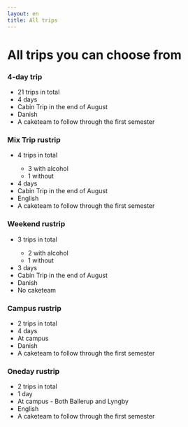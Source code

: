 ```yaml
---
layout: en
title: All trips
---
```


<h1>All trips you can choose from</h1>


<div class="box">
    <h3 class="SGh3">4-day trip</h3>
    <ul class="df">
    <li>21 trips in total</li>
    <li>4 days</li>
    <li>Cabin Trip in the end of August</li>
    <li>Danish</li>
    <li>A caketeam to follow through the first semester</li>
    </ul>
</div>
    
<div class="box">
    <h3 class="SGh3">Mix Trip rustrip</h3>
    <ul class="df">
    <li>4 trips in total</li>
        <ul class="notdf">
            <li>3 with alcohol</li>
            <li>1 without</li>
        </ul>
    <li>4 days</li>
    <li>Cabin Trip in the end of August</li>
    <li>English</li>
    <li>A caketeam to follow through the first semester</li>
    </ul>
</div>

<div class="box">
    <h3 class="SGh3">Weekend rustrip</h3>
    <ul class="df">
    <li>3 trips in total</li>
        <ul class="notdf">
            <li>2 with alcohol</li>
            <li>1 without</li>
        </ul>
    <li>3 days</li>
    <li>Cabin Trip in the end of August</li>
    <li>Danish</li>
    <li>No caketeam</li>
    </ul>
</div>

<div class="box">
    <h3 class="SGh3">Campus rustrip</h3>
    <ul class="df">
    <li>2 trips in total</li>
    <li>4 days</li>
    <li>At campus</li>
    <li>Danish</li>
    <li>A caketeam to follow through the first semester</li>
    </ul>
</div>

<div class="box">
    <h3 class="SGh3">Oneday rustrip</h3>
    <ul class="df">
    <li>2 trips in total</li>
    <li>1 day</li>
    <li>At campus - Both Ballerup and Lyngby</li>
    <li>English</li>
    <li>A caketeam to follow through the first semester</li>
    </ul>
</div>



